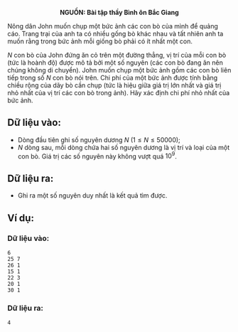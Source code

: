 **<center>NGUỒN: Bài tập thầy Bình ôn Bắc Giang</center>**

Nông dân John muốn chụp một bức ảnh các con bò của mình để quảng cáo. Trang trại của anh ta có nhiều gống bò khác nhau và tất nhiên anh ta muốn rằng trong bức ảnh mỗi giống bò phải có ít nhất một con.

$N$ con bò của John đứng ăn cỏ trên một đường thẳng, vị trí của mỗi con bò (tức là hoành độ) được mô tả bởi một số nguyên (các con bò đang ăn nên chúng không di chuyển). John muốn chụp một bức ảnh gồm các con bò liên tiếp trong số $N$ con bò nói trên. Chi phí của một bức ảnh được tính bằng chiều rộng của dãy bò cần chụp (tức là hiệu giữa giá trị lớn nhất và giá trị nhỏ nhất của vị trí các con bò trong ảnh). Hãy xác định chi phí nhỏ nhất của bức ảnh.

## Dữ liệu vào:
- Dòng đầu tiên ghi số nguyên dương $N\ (1≤N≤50000)$;
- $N$ dòng sau, mỗi dòng chứa hai số nguyên dương là vị trí và loại của một con bò. Giá trị các số nguyên này không vượt quá $10^9$.

## Dữ liệu ra:
- Ghi ra một số nguyên duy nhất là kết quả tìm được.

## Ví dụ:
### Dữ liệu vào:
```
6
25 7
26 1
15 1
22 3
20 1
30 1
```

### Dữ liệu ra:
```
4
```
